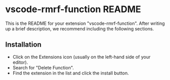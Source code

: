 # vscode-rmrf-function README

This is the README for your extension "vscode-rmrf-function". After writing up a brief description, we recommend including the following sections.

## Installation

- Click on the Extensions icon (usually on the left-hand side of your editor).
- Search for "Delete Function".
- Find the extension in the list and click the install button.

